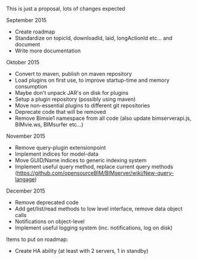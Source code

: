 This is just a proposal, lots of changes expected

September 2015
- Create roadmap
- Standardize on topicId, downloadId, laid, longActionId etc... and document
- Write more documentation

Oktober 2015
- Convert to maven, publish on maven repository
- Load plugins on first use, to improve startup-time and memory consumption
- Maybe don't unpack JAR's on disk for plugins
- Setup a plugin repository (possibly using maven)
- Move non-essential plugins to different git repositories
- Deprecate code that will be removed
- Remove Bimsie1 namespace from all code (also update bimserverapi.js, BIMvie.ws, BIMsurfer etc...)

November 2015
- Remove query-plugin extensionpoint
- Implement indices for model-data
- Move GUID/Name indices to generic indexing system
- Implement useful query method, replace current query methods (https://github.com/opensourceBIM/BIMserver/wiki/New-query-langage)

December 2015
- Remove deprecated code
- Add get/list/read methods to low level interface, remove data object calls
- Notifications on object-level
- Implement useful logging system (inc. notifications, log on disk)

Items to put on roadmap:
- Create HA ability (at least with 2 servers, 1 in standby)